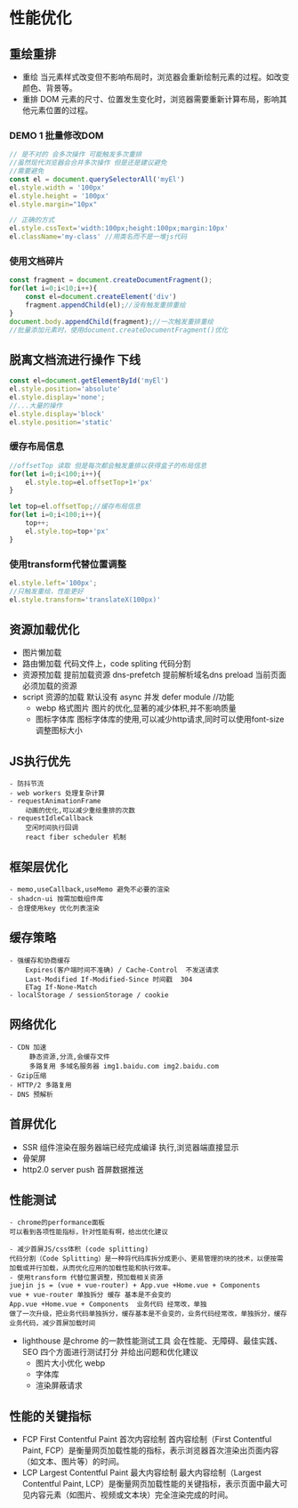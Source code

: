 # 性能优化

## 重绘重排

- 重绘
    当元素样式改变但不影响布局时，浏览器会重新绘制元素的过程。如改变颜色、背景等。
- 重排
    DOM 元素的尺寸、位置发生变化时，浏览器需要重新计算布局，影响其他元素位置的过程。

### DEMO 1 批量修改DOM
```js
// 是不对的 会多次操作 可能触发多次重排
//虽然现代浏览器会合并多次操作 但是还是建议避免
//需要避免 
const el = document.querySelectorAll('myEl')
el.style.width = '100px'
el.style.height = '100px'
el.style.margin="10px"

// 正确的方式
el.style.cssText='width:100px;height:100px;margin:10px'
el.className='my-class' //用类名而不是一堆js代码
```

### 使用文档碎片
```js
const fragment = document.createDocumentFragment();
for(let i=0;i<10;i++){
    const el=document.createElement('div')
    fragment.appendChild(el);//没有触发重排重绘
}
document.body.appendChild(fragment);//一次触发重排重绘
//批量添加元素时，使用document.createDocumentFragment()优化
```

## 脱离文档流进行操作  下线
```js
const el=document.getElementById('myEl')
el.style.position='absolute'
el.style.display='none';
//...大量的操作
el.style.display='block'
el.style.position='static'
```

### 缓存布局信息
```js
//offsetTop 读取 但是每次都会触发重排以获得盒子的布局信息
for(let i=0;i<100;i++){
    el.style.top=el.offsetTop+1+'px'
}

let top=el.offsetTop;//缓存布局信息
for(let i=0;i<100;i++){
    top++;
    el.style.top=top+'px'
}
```

### 使用transform代替位置调整
```js
el.style.left='100px';
//只触发重绘，性能更好
el.style.transform='translateX(100px)'
```


## 资源加载优化
  - 图片懒加载
  - 路由懒加载
        代码文件上，code spliting 代码分割
  - 资源预加载
        提前加载资源
        <link rel="prefetch" href="/next-page.js">
        dns-prefetch 提前解析域名dns
        preload 当前页面必须加载的资源
  - script 资源的加载
        默认没有
        async 并发
        defer
        module //功能
    - webp 格式图片
        图片的优化,显著的减少体积,并不影响质量
    - 图标字体库
        图标字体库的使用,可以减少http请求,同时可以使用font-size调整图标大小
## JS执行优先
    - 防抖节流
    - web workers 处理复杂计算
    - requestAnimationFrame
        动画的优化,可以减少重绘重排的次数
    - requestIdleCallback
        空闲时间执行回调
        react fiber scheduler 机制

## 框架层优化
    - memo,useCallback,useMemo 避免不必要的渲染
    - shadcn-ui 按需加载组件库
    - 合理使用key 优化列表渲染

## 缓存策略
    - 强缓存和协商缓存
        Expires(客户端时间不准确) / Cache-Control  不发送请求
        Last-Modified If-Modified-Since 时间戳  304
        ETag If-None-Match
    - localStorage / sessionStorage / cookie

## 网络优化
    - CDN 加速
         静态资源,分流,会缓存文件
         多路复用 多域名服务器 img1.baidu.com img2.baidu.com
    - Gzip压缩
    - HTTP/2 多路复用
    - DNS 预解析

## 首屏优化
- SSR
   组件渲染在服务器端已经完成编译 执行,浏览器端直接显示
- 骨架屏
- http2.0 server push 首屏数据推送

## 性能测试
    - chrome的performance面板
    可以看到各项性能指标，针对性能有啊，给出优化建议

    - 减少首屏JS/css体积 (code splitting)
    代码分割（Code Splitting）是一种将代码库拆分成更小、更易管理的块的技术，以便按需加载或并行加载，从而优化应用的加载性能和执行效率。
    - 使用transform 代替位置调整，预加载相关资源
    juejin js = (vue + vue-router) + App.vue +Home.vue + Components
    vue + vue-router 单独拆分 缓存 基本是不会变的
    App.vue +Home.vue + Components  业务代码 经常改，单独
    做了一次升级，把业务代码单独拆分，缓存基本是不会变的，业务代码经常改，单独拆分，缓存业务代码，减少首屏加载时间

- lighthouse
    是chrome 的一款性能测试工具
    会在性能、无障碍、最佳实践、SEO 四个方面进行测试打分
    并给出问题和优化建议
    - 图片大小优化 webp
    - 字体库
    - 渲染屏蔽请求

## 性能的关键指标
- FCP First Contentful Paint  首次内容绘制
    首内容绘制（First Contentful Paint, FCP）是衡量网页加载性能的指标，表示浏览器首次渲染出页面内容（如文本、图片等）的时间。
- LCP Largest Contentful Paint  最大内容绘制
    最大内容绘制（Largest Contentful Paint, LCP）是衡量网页加载性能的关键指标，表示页面中最大可见内容元素（如图片、视频或文本块）完全渲染完成的时间。